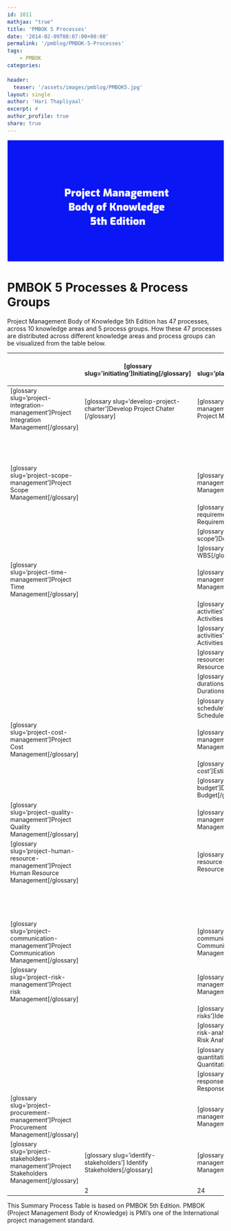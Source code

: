 ```yaml
---
id: 1011   
mathjax: "true"
title: 'PMBOK 5 Processes'
date: '2014-02-09T08:07:00+00:00'
permalink: '/pmblog/PMBOK-5-Processes'
tags: 
    - PMBOK
categories:

header:
  teaser: '/assets/images/pmblog/PMBOK5.jpg'
layout: single
author: 'Hari Thapliyaal'
excerpt: #
author_profile: true
share: true
---
```

![](/assets/images/pmblog/PMBOK5.jpg)   


# PMBOK 5 Processes &amp; Process Groups

 Project Management Body of Knowledge 5th Edition has 47 processes, across 10 knowledge areas and 5 process groups. How these 47 processes are distributed across different knowledge areas and process groups can be visualized from the table below.

|  | \[glossary slug=’initiating’\]Initiating\[/glossary\] | \[glossary slug=’planning’\]Planning\[/glossary\] | \[glossary slug=’executing’\]Executing\[/glossary\] | \[glossary slug=’monitoring-and-controlling’\]Monitoring &amp; Controlling\[/glossary\] | \[glossary slug=’closing’\]Closing\[/glossary\] |
|---|---|---|---|---|---|
| \[glossary slug=’project-integration-management’\]Project Integration Management\[/glossary\] | \[glossary slug=’develop-project-charter’\]Develop Project Chater \[/glossary\] | \[glossary slug=’develop-project-management-plan’\]Development Project Management Plan\[/glossary\] | \[glossary slug=’direct-and-manage-project-work’\]Direct and Manage Project Execution \[/glossary\] | \[glossary slug=’monitor-and-control-project-work’\]Monitor &amp; Control Project Work \[/glossary\] | \[glossary slug=’close-project-or-phase’\]Close Project or Phase \[/glossary\] |
|  |  |  |  | \[glossary slug=’perform-integrated-change-control’\]Perform Integrated Change Control\[/glossary\] |  |
| \[glossary slug=’project-scope-management’\]Project Scope Management\[/glossary\] |  | \[glossary slug=’plan-scope-management’\]Plan Scope Management\[/glossary\] |  | \[glossary slug=’validate-scope’\]Validate Scope\[/glossary\] |  |
|  |  | \[glossary slug=’collect-requirements’\]Collect Requirements\[/glossary\] |  | \[glossary slug=’control-scope’\]Control Scope\[/glossary\] |  |
|  |  | \[glossary slug=’define-scope’\]Define Scope\[/glossary\] |  |  |  |
|  |  | \[glossary slug=’create-wbs’\]Create WBS\[/glossary\] |  |  |  |
| \[glossary slug=’project-time-management’\]Project Time Management\[/glossary\] |  | \[glossary slug=’plan-schedule-management’\]Plan Schedule Management\[/glossary\] |  | \[glossary slug=’control-schedule’\]Control Schedule\[/glossary\] |  |
|  |  | \[glossary slug=’define-activities’\]Define Activities\[/glossary\] |  |  |  |
|  |  | \[glossary slug=’sequence-activities’\]Sequence Activities\[/glossary\] |  |  |  |
|  |  | \[glossary slug=’estimate-activity-resources’\]Estimate Activity Resources\[/glossary\] |  |  |  |
|  |  | \[glossary slug=’estimate-activity-durations’\]Estimate Activity Durations \[/glossary\] |  |  |  |
|  |  | \[glossary slug=’develop-schedule’\]Develop Schedule\[/glossary\] |  |  |  |
| \[glossary slug=’project-cost-management’\]Project Cost Management\[/glossary\] |  | \[glossary slug=’plan-cost-management’\]Plan Cost Management\[/glossary\] |  | \[glossary slug=’control-cost’\]Control Cost\[/glossary\] |  |
|  |  | \[glossary slug=’estimate-cost’\]Estimate Cost\[/glossary\] |  |  |  |
|  |  | \[glossary slug=’determine-budget’\]Determine Budget\[/glossary\] |  |  |  |
| \[glossary slug=’project-quality-management’\]Project Quality Management\[/glossary\] |  | \[glossary slug=’plan-quality-management’\]Plan Quality Management\[/glossary\] | \[glossary slug=’perform-quality-assurance’\]Perform Quality Assurance\[/glossary\] | \[glossary slug=’control-quality’\]Control Quality\[/glossary\] |  |
| \[glossary slug=’project-human-resource-management’\]Project Human Resource Management\[/glossary\] |  | \[glossary slug=’plan-human-resource-management’\]Plan Human Resource Management\[/glossary\] | \[glossary slug=’acquire-project-team’\]Acquire Project Team\[/glossary\] |  |  |
|  |  |  | \[glossary slug=’develop-project-team’\]Develop Project Team\[/glossary\] |  |  |
|  |  |  | \[glossary slug=’manage-project-team’\]Manage Project Team\[/glossary\] |  |  |
| \[glossary slug=’project-communication-management’\]Project Communication Management\[/glossary\] |  | \[glossary slug=’plan-communications-management’\]Plan Communication Management\[/glossary\] | \[glossary slug=’manage-communications’\]Manage Communications\[/glossary\] | \[glossary slug=’control-communications’\]Control Communications\[/glossary\] |  |
| \[glossary slug=’project-risk-management’\]Project risk Management\[/glossary\] |  | \[glossary slug=’plan-risk-management’\]Plan Risk Management\[/glossary\] |  | \[glossary slug=’control-risks’\]Control Risk\[/glossary\] |  |
|  |  | \[glossary slug=’identify-risks’\]Identify Risks\[/glossary\] |  |  |  |
|  |  | \[glossary slug=’perform-qualitative-risk-analysis’\]Perform Qualitative Risk Analysis\[/glossary\] |  |  |  |
|  |  | \[glossary slug=’perform-quantitative-risk-analysis’\]Perform Quantitative Risk Analysis\[/glossary\] |  |  |  |
|  |  | \[glossary slug=’plan-risk-response’\]Plan Risk Response\[/glossary\] |  |  |  |
| \[glossary slug=’project-procurement-management’\]Project Procurement Management\[/glossary\] |  | \[glossary slug=’plan-procurement-management’\]Plan Procurement Management\[/glossary\] | \[glossary slug=’conduct-procurements’\]Conduct Procurements\[/glossary\] | \[glossary slug=’control-procurements’\]Control Procurements\[/glossary\] | \[glossary slug=’close-procurements’\]Close Procurements \[/glossary\] |
| \[glossary slug=’project-stakeholders-management’\]Project Stakeholders Management\[/glossary\] | \[glossary slug=’identify-stakeholders’\] Identify Stakeholders\[/glossary\] | \[glossary slug=’plan-stakeholder-management’\]Plan Stakeholder Management\[/glossary\] | \[glossary slug=’manage-stakeholder-engagement’\]Manage Stakeholder Engagement\[/glossary\] | \[glossary slug=’control-stakeholder-engagement’\]Control Stakeholder Engagement\[/glossary\] |  |
|  | 2 | 24 | 8 | 11 | 2 |

This Summary Process Table is based on PMBOK 5th Edition. PMBOK (Project Management Body of Knowledge) is PMI’s one of the International project management standard.